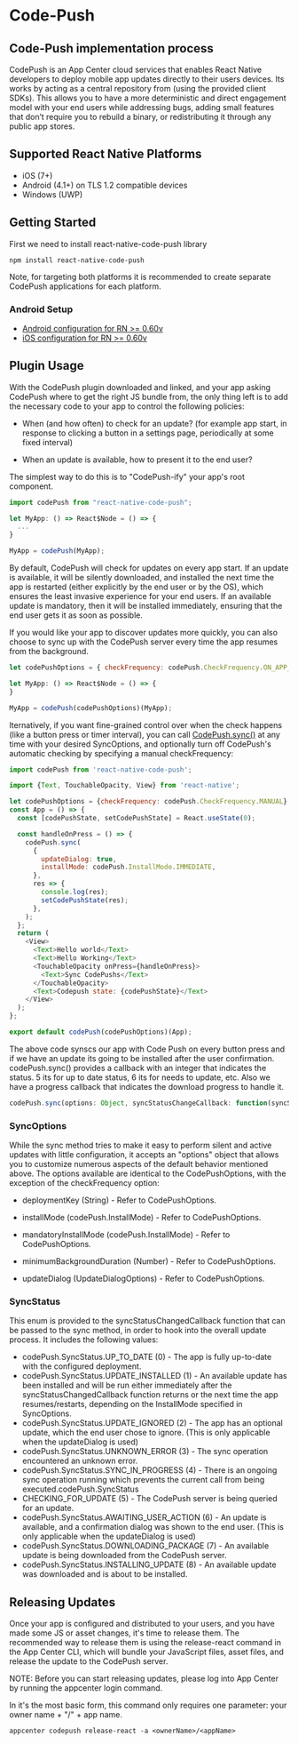 # Code-Push 

## Code-Push implementation process

CodePush is an App Center cloud services that enables React Native developers to deploy mobile app updates directly to their users devices. Its works by acting as a central repository from (using the provided client SDKs). This allows you to have a more deterministic and direct engagement model with your end users while addressing bugs, adding small features that don’t require you to rebuild a binary, or redistributing it through any public app stores.

## Supported React Native Platforms
- iOS (7+)
- Android (4.1+) on TLS 1.2 compatible devices
- Windows (UWP)

## Getting Started

First we need to install react-native-code-push library 

``npm install react-native-code-push``

Note, for targeting both platforms it is recommended to create separate CodePush applications for each platform.

### Android Setup

- [Android configuration for RN >= 0.60v](https://github.com/microsoft/react-native-code-push/blob/master/docs/setup-android.md#plugin-installation-and-configuration-for-react-native-060-version-and-above-android)
- [iOS configuration for RN >= 0.60v](https://github.com/microsoft/react-native-code-push/blob/master/docs/setup-ios.md#plugin-installation-and-configuration-for-react-native-060-version-and-above-ios)

## Plugin Usage
With the CodePush plugin downloaded and linked, and your app asking CodePush where to get the right JS bundle from, the only thing left is to add the necessary code to your app to control the following policies:

- When (and how often) to check for an update? (for example app start, in response to clicking a button in a settings page, periodically at some fixed interval)

- When an update is available, how to present it to the end user?

The simplest way to do this is to "CodePush-ify" your app's root component.

```javascript
import codePush from "react-native-code-push";

let MyApp: () => React$Node = () => {
  ...
}

MyApp = codePush(MyApp);

```
By default, CodePush will check for updates on every app start. If an update is available, it will be silently downloaded, and installed the next time the app is restarted (either explicitly by the end user or by the OS), which ensures the least invasive experience for your end users. If an available update is mandatory, then it will be installed immediately, ensuring that the end user gets it as soon as possible.

If you would like your app to discover updates more quickly, you can also choose to sync up with the CodePush server every time the app resumes from the background. 

```javascript 
let codePushOptions = { checkFrequency: codePush.CheckFrequency.ON_APP_RESUME };

let MyApp: () => React$Node = () => {
}

MyApp = codePush(codePushOptions)(MyApp);
```

lternatively, if you want fine-grained control over when the check happens (like a button press or timer interval), you can call [CodePush.sync()](https://github.com/microsoft/react-native-code-push/blob/master/docs/api-js.md#codepushsync) at any time with your desired SyncOptions, and optionally turn off CodePush's automatic checking by specifying a manual checkFrequency:

```javascript import React from 'react';
import codePush from 'react-native-code-push';

import {Text, TouchableOpacity, View} from 'react-native';

let codePushOptions = {checkFrequency: codePush.CheckFrequency.MANUAL};
const App = () => {
  const [codePushState, setCodePushState] = React.useState(0);

  const handleOnPress = () => {
    codePush.sync(
      {
        updateDialog: true,
        installMode: codePush.InstallMode.IMMEDIATE,
      },
      res => {
        console.log(res);
        setCodePushState(res);
      },
    );
  };
  return (
    <View>
      <Text>Hello world</Text>
      <Text>Hello Working</Text>
      <TouchableOpacity onPress={handleOnPress}>
        <Text>Sync CodePushs</Text>
      </TouchableOpacity>
      <Text>Codepush state: {codePushState}</Text>
    </View>
  );
};

export default codePush(codePushOptions)(App);
```
The above code synscs our app with Code Push on every button press and if we have an update its going to be installed after the user confirmation. codePush.sync() provides a callback with an integer that indicates the status. 5 its for up to date status, 6 its for needs to update, etc. Also we have a progress callback that indicates the download progress to handle it.

```javascript
codePush.sync(options: Object, syncStatusChangeCallback: function(syncStatus: Number), downloadProgressCallback: function(progress: DownloadProgress), handleBinaryVersionMismatchCallback: function(update: RemotePackage)): Promise<Number>;
```

### SyncOptions

While the sync method tries to make it easy to perform silent and active updates with little configuration, it accepts an "options" object that allows you to customize numerous aspects of the default behavior mentioned above. The options available are identical to the CodePushOptions, with the exception of the checkFrequency option:

- deploymentKey (String) - Refer to CodePushOptions.

- installMode (codePush.InstallMode) - Refer to CodePushOptions.

- mandatoryInstallMode (codePush.InstallMode) - Refer to CodePushOptions.

- minimumBackgroundDuration (Number) - Refer to CodePushOptions.

- updateDialog (UpdateDialogOptions) - Refer to CodePushOptions.

### SyncStatus
This enum is provided to the syncStatusChangedCallback function that can be passed to the sync method, in order to hook into the overall update process. It includes the following values:

- codePush.SyncStatus.UP_TO_DATE (0) - The app is fully up-to-date with the configured deployment.
- codePush.SyncStatus.UPDATE_INSTALLED (1) - An available update has been installed and will be run either immediately after the syncStatusChangedCallback function returns or the next time the app resumes/restarts, depending on the InstallMode specified in SyncOptions.
- codePush.SyncStatus.UPDATE_IGNORED (2) - The app has an optional update, which the end user chose to ignore. (This is only applicable when the updateDialog is used)
- codePush.SyncStatus.UNKNOWN_ERROR (3) - The sync operation encountered an unknown error.
- codePush.SyncStatus.SYNC_IN_PROGRESS (4) - There is an ongoing sync operation running which prevents the current call from being executed.codePush.SyncStatus
- CHECKING_FOR_UPDATE (5) - The CodePush server is being queried for an update.
- codePush.SyncStatus.AWAITING_USER_ACTION (6) - An update is available, and a confirmation dialog was shown to the end user. (This is only applicable when the updateDialog is used)
- codePush.SyncStatus.DOWNLOADING_PACKAGE (7) - An available update is being downloaded from the CodePush server.
- codePush.SyncStatus.INSTALLING_UPDATE (8) - An available update was downloaded and is about to be installed.

## Releasing Updates
Once your app is configured and distributed to your users, and you have made some JS or asset changes, it's time to release them. The recommended way to release them is using the release-react command in the App Center CLI, which will bundle your JavaScript files, asset files, and release the update to the CodePush server.

NOTE: Before you can start releasing updates, please log into App Center by running the appcenter login command.

In it's the most basic form, this command only requires one parameter: your owner name + "/" + app name.

```appcenter codepush release-react -a <ownerName>/<appName>```